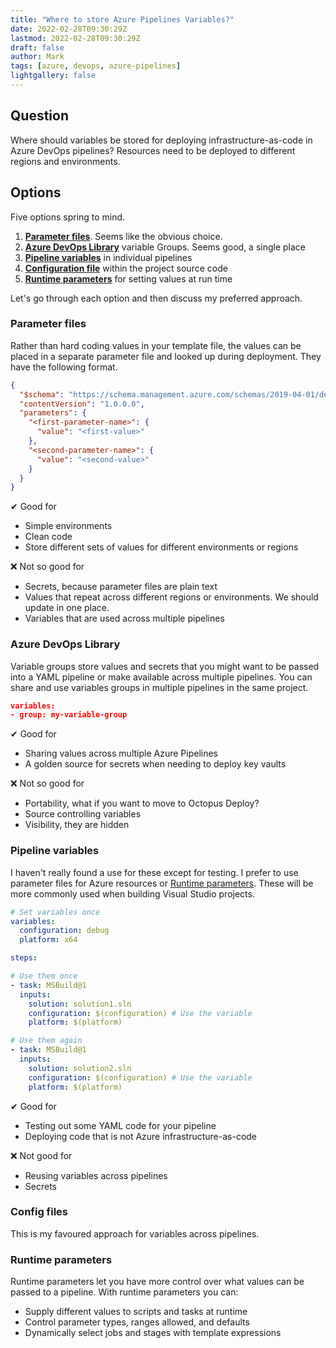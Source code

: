 ```yaml
---
title: "Where to store Azure Pipelines Variables?"
date: 2022-02-28T09:30:29Z
lastmod: 2022-02-28T09:30:29Z
draft: false
author: Mark
tags: [azure, devops, azure-pipelines]
lightgallery: false
---
```

## Question

Where should variables be stored for deploying infrastructure-as-code in Azure DevOps pipelines? Resources need to be deployed to different regions and environments.

## Options

Five options spring to mind.

1. **[Parameter files](https://docs.microsoft.com/en-us/azure/azure-resource-manager/templates/parameter-files)**. Seems like the obvious choice.
1. **[Azure DevOps Library](https://docs.microsoft.com/en-us/azure/devops/pipelines/library/variable-groups?view=azure-devops&tabs=yaml)** variable Groups. Seems good, a single place
1. **[Pipeline variables](https://docs.microsoft.com/en-us/azure/devops/pipelines/process/variables?view=azure-devops&tabs=yaml%2Cbatch)** in individual pipelines
1. **[Configuration file](https://docs.microsoft.com/en-us/azure/azure-resource-manager/bicep/bicep-functions-files#loadtextcontent)** within the project source code
5. **[Runtime parameters](https://docs.microsoft.com/en-us/azure/devops/pipelines/process/runtime-parameters?view=azure-devops&tabs=script)** for setting values at run time

Let's go through each option and then discuss my preferred approach.

### Parameter files

Rather than hard coding values in your template file, the values can be placed in a separate parameter file and looked up during deployment. They have the following format.

```json
{
  "$schema": "https://schema.management.azure.com/schemas/2019-04-01/deploymentParameters.json#",
  "contentVersion": "1.0.0.0",
  "parameters": {
    "<first-parameter-name>": {
      "value": "<first-value>"
    },
    "<second-parameter-name>": {
      "value": "<second-value>"
    }
  }
}
```

✔ Good for

* Simple environments
* Clean code
* Store different sets of values for different environments or regions

❌ Not so good for

* Secrets, because parameter files are plain text
* Values that repeat across different regions or environments. We should update in one place.
* Variables that are used across multiple pipelines

### Azure DevOps Library

Variable groups store values and secrets that you might want to be passed into a YAML pipeline or make available across multiple pipelines. You can share and use variables groups in multiple pipelines in the same project.

```json
variables:
- group: my-variable-group
```

✔ Good for

* Sharing values across multiple Azure Pipelines
* A golden source for secrets when needing to deploy key vaults

❌ Not so good for

* Portability, what if you want to move to Octopus Deploy?
* Source controlling variables
* Visibility, they are hidden

### Pipeline variables

I haven't really found a use for these except for testing. I prefer to use parameter files for Azure resources or [Runtime parameters](https://docs.microsoft.com/en-us/azure/devops/pipelines/process/runtime-parameters?view=azure-devops&tabs=script). These will be more commonly used when building Visual Studio projects.

```yaml
# Set variables once
variables:
  configuration: debug
  platform: x64

steps:

# Use them once
- task: MSBuild@1
  inputs:
    solution: solution1.sln
    configuration: $(configuration) # Use the variable
    platform: $(platform)

# Use them again
- task: MSBuild@1
  inputs:
    solution: solution2.sln
    configuration: $(configuration) # Use the variable
    platform: $(platform)
```

✔ Good for

* Testing out some YAML code for your pipeline
* Deploying code that is not Azure infrastructure-as-code

❌ Not good for

* Reusing variables across pipelines
* Secrets

### Config files

This is my favoured approach for variables across pipelines.

### Runtime parameters

Runtime parameters let you have more control over what values can be passed to a pipeline. With runtime parameters you can:

* Supply different values to scripts and tasks at runtime
* Control parameter types, ranges allowed, and defaults
* Dynamically select jobs and stages with template expressions